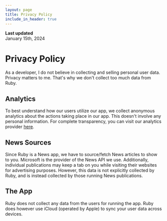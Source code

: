 ```yaml
---
layout: page
title: Privacy Policy
include_in_header: true
---
```


**Last updated**  
January 15th, 2024

# Privacy Policy

As a developer, I do not believe in collecting and selling personal user data. Privacy matters to me. That's why we don't collect too much data from Ruby.

## Analytics

To best understand how our users utilize our app, we collect anonymous analytics about the actions taking place in our app. This doesn't involve any personal information. For complete transparency, you can visit our analytics provider [here](https://telemetrydeck.com).

## News Sources

Since Ruby is a News app, we have to source/fetch News articles to show to you. Microsoft is the provider of the News API we use. Additionally, individual publications may keep a tab on you while visiting their websites for advertising purposes. However, this data is not explicitly collected by Ruby, and is instead collected by those running News publications.

## The App

Ruby does not collect any data from the users for running the app. Ruby does however use iCloud (operated by Apple) to sync your user data across devices.
